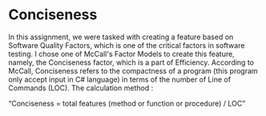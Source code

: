 # Conciseness
<p>In this assignment, we were tasked with creating a feature based on Software Quality Factors, which is one of the critical factors in software testing. I chose one of McCall's Factor Models to create this feature, namely, the Conciseness factor, which is a part of Efficiency. According to McCall, Conciseness refers to the compactness of a program (this program only accept input in C# language) in terms of the number of Line of Commands (LOC). The calculation method :
<p><q>Conciseness = total features (method or function or procedure) / LOC</q></p>

